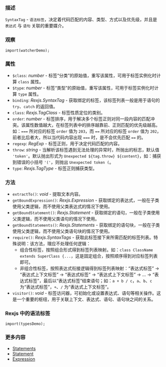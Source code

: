 ### 描述
`SyntaxTag` - `语法标签`，决定着代码匹配的内容、类型、方式以及优先级，并且是 `表达式` 与 `语句` 关联的重要媒介。

### 观察
```inline-demo
import(watcherDemo);
```

### 属性
* `$class`: *number* - 标签“分类”的原始值，重写该属性，可用于标签实例化时计算 `class` 属性。
* `$type`: *number* - 标签“类型”的原始值，重写该属性，可用于标签实例化时计算 `type` 属性。
* `binding`: *Rexjs.SyntaxTag* - 获取绑定的标签，该标签列表一般是用于语句的 `try`、`catch` 的返回值。
* `class`: *Rexjs.TagClass* - 标签性质定位的类别。
* `order`: *number* - 标签排序，用于解决多个标签正则对同一段内容的匹配冲突。该属性数值越大，在标签列表中的排序越靠前、正则匹配的优先级越高。如：`===` 所对应的标签 `order` 值为 `203`，而 `==` 所对应的标签 `order` 值为 `202`，前者比后者大，所以当代码内容出现 `===` 时，是不会优先匹配 `==` 的。
* `regexp`: *RegExp* - 标签正则，用于决定代码匹配的内容。
* `throw`: *string* - 当解析该标签遇到无法处理的异常时，所抛出的标志，默认值 `'token'`。默认抛出形式为 `Unexpected ${tag.throw} ${content}`，如：捕获到错误的小括号 `'('`，则抛出 `Unexpected token (`。
* `type`: *Rexjs.TagType* - 标签正则捕获类型。

### 方法
* `extractTo()`: *void* - 提取文本内容。
* `getBoundExpression()`: *Rexjs.Expression* - 获取绑定的表达式，一般在子类使用父类逻辑，而不使用父类表达式的情况下使用。
* `getBoundStatement()`: *Rexjs.Statement* - 获取绑定的语句，一般在子类使用父类逻辑，而不使用父类语句的情况下使用。
* `getBoundStatements()`: *Rexjs.Statements* - 获取绑定的语句块，一般在子类使用父类逻辑，而不使用父类语句块的情况下使用。
* `require()`: *Rexjs.SyntaxTags* - 获取此标签接下来所需匹配的标签列表。特殊说明：该方法，理应不处理任何逻辑：
  * 组合性标签，按照组合形式得到标签列表映射。如：`class ClassName extends SuperClass {...`，这是固定组合，按照顺序得到对应标签列表即可。
  * 非组合性标签，按照表达式衔接逻辑得到标签列表映射：“表达式标签” -> “表达式上下文标签” -> “表达式标签” -> “表达式上下文标签” -> ... -> “表达式标签”，最后以“表达式标签”结束语句；如：`a + b / c`，`a`、`b`、`c` 为“表达式标签”，`+`、`/` 为“表达式上下文标签”。
* `visitor()`: *void* - 标签访问器，可初始化或设置表达式、语句等相关操作。这是一个重要的枢纽，用于关联上下文、表达式、语句、语句块之间的关系。

### Rexjs 中的语法标签
```inline-demo
import(typesDemo);
```

### 更多内容
* [Statements](#/rexjs/statements)
* [Statement](#/rexjs/statement)
* [Expression](#/rexjs/expression)